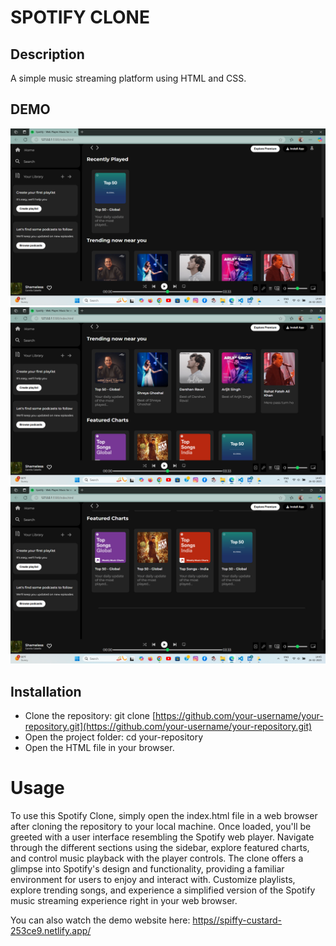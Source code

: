 
# SPOTIFY CLONE

## Description
A simple music streaming platform using HTML and CSS.

## DEMO
![Screenshot 1](./SSC1.png.png)
![Screenshot 2](./SSC2.png.png)
![Screenshot 3](./SSC3.png.png)

## Installation
- Clone the repository: git clone [https://github.com/your-username/your-repository.git](https://github.com/your-username/your-repository.git)
- Open the project folder: cd your-repository
- Open the HTML file in your browser.

# Usage
To use this Spotify Clone, simply open the index.html file in a web browser after cloning the repository to your local machine. Once loaded, you'll be greeted with a user interface resembling the Spotify web player. Navigate through the different sections using the sidebar, explore featured charts, and control music playback with the player controls. The clone offers a glimpse into Spotify's design and functionality, providing a familiar environment for users to enjoy and interact with. Customize playlists, explore trending songs, and experience a simplified version of the Spotify music streaming experience right in your web browser.

You can also watch the demo website here: [https//spiffy-custard-253ce9.netlify.app/](https//spiffy-custard-253ce9.netlify.app/)

